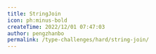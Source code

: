 ```yaml
---
title: StringJoin
icon: ph:minus-bold
createTime: 2022/12/01 07:47:03
author: pengzhanbo
permalink: /type-challenges/hard/string-join/
---
```

